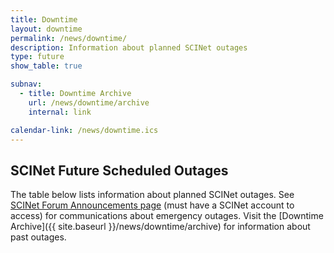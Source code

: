```yaml
---
title: Downtime
layout: downtime
permalink: /news/downtime/
description: Information about planned SCINet outages
type: future
show_table: true

subnav:
  - title: Downtime Archive
    url: /news/downtime/archive
    internal: link

calendar-link: /news/downtime.ics
---
```



## SCINet Future Scheduled Outages

The table below lists information about planned SCINet outages. See [SCINet Forum Announcements page](https://forum.scinet.usda.gov/c/announcements/6) (must have a SCINet account to access) for communications about emergency outages.  Visit the [Downtime Archive]({{ site.baseurl }}/news/downtime/archive) for information about past outages.

